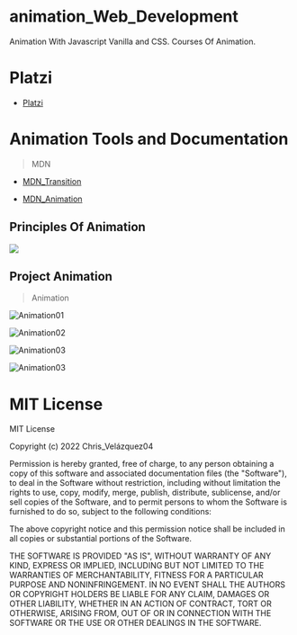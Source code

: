 # animation_Web_Development

Animation With Javascript Vanilla  and CSS.  Courses Of Animation.

# Platzi

- [Platzi](https://platzi.com/home)

# Animation Tools and Documentation

> MDN

- [MDN_Transition](https://developer.mozilla.org/es/docs/Web/CSS/CSS_Transitions/Using_CSS_transitions#propiedades_que_pueden_ser_animadas)

- [MDN_Animation](https://developer.mozilla.org/en-US/docs/Web/CSS/animation)

## Principles Of Animation

![](https://static.platzi.com/media/public/uploads/12_principles_of_animation_14a18c8a-cc2c-492d-af3b-fae713c4fda6.gif)

## Project Animation

> Animation

![Animation01](/../assets/img/an01.png)

![Animation02](/../assets/img/an02.png)

![Animation03](/../assets/img/an03.png)

![Animation03](/../assets/img/an04.png)

# MIT License

MIT License

Copyright (c) 2022 Chris_Velázquez04

Permission is hereby granted, free of charge, to any person obtaining a copy
of this software and associated documentation files (the "Software"), to deal
in the Software without restriction, including without limitation the rights
to use, copy, modify, merge, publish, distribute, sublicense, and/or sell
copies of the Software, and to permit persons to whom the Software is
furnished to do so, subject to the following conditions:

The above copyright notice and this permission notice shall be included in all
copies or substantial portions of the Software.

THE SOFTWARE IS PROVIDED "AS IS", WITHOUT WARRANTY OF ANY KIND, EXPRESS OR
IMPLIED, INCLUDING BUT NOT LIMITED TO THE WARRANTIES OF MERCHANTABILITY,
FITNESS FOR A PARTICULAR PURPOSE AND NONINFRINGEMENT. IN NO EVENT SHALL THE
AUTHORS OR COPYRIGHT HOLDERS BE LIABLE FOR ANY CLAIM, DAMAGES OR OTHER
LIABILITY, WHETHER IN AN ACTION OF CONTRACT, TORT OR OTHERWISE, ARISING FROM,
OUT OF OR IN CONNECTION WITH THE SOFTWARE OR THE USE OR OTHER DEALINGS IN THE
SOFTWARE.
